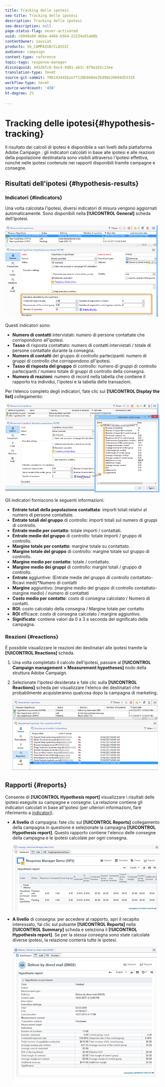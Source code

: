 ```yaml
---
title: Tracking delle ipotesi
seo-title: Tracking delle ipotesi
description: Tracking delle ipotesi
seo-description: null
page-status-flag: never-activated
uuid: cb949a9d-8bbe-446b-b5b4-22234a91a68b
contentOwner: sauviat
products: SG_CAMPAIGN/CLASSIC
audience: campaign
content-type: reference
topic-tags: response-manager
discoiquuid: 4452bfc6-9ac4-4d81-a63c-879a163c13ee
translation-type: tm+mt
source-git-commit: 70b143445b2e77128b9404e35d96b39694d55335
workflow-type: tm+mt
source-wordcount: '450'
ht-degree: 2%

---
```



# Tracking delle ipotesi{#hypothesis-tracking}

Il risultato dei calcoli di ipotesi è disponibile a vari livelli della piattaforma Adobe Campaign : gli indicatori calcolati in base alle ipotesi e alle reazioni della popolazione destinataria sono visibili attraverso l&#39;ipotesi effettiva, nonché nelle ipotesi contenute nei rapporti disponibili tramite campagne e consegne.

## Risultati dell&#39;ipotesi {#hypothesis-results}

### Indicatori {#indicators}

Una volta calcolata l&#39;ipotesi, diversi indicatori di misura vengono aggiornati automaticamente. Sono disponibili nella **[!UICONTROL General]** scheda dell&#39;ipotesi.

![](assets/response_hypothesis_delivery_example_010.png)

Questi indicatori sono:

* **Numero di contatti** intervistati: numero di persone contattate che corrispondono all&#39;ipotesi.
* **Tasso** di risposta contattato: numero di contatti intervistati / totale di persone contattate durante la consegna.
* **Numero di contatti** del gruppo di controllo partecipanti: numero di gruppi di controllo che corrispondono all&#39;ipotesi.
* **Tasso di risposta del gruppo** di controllo: numero di gruppi di controllo partecipanti / numero totale di gruppi di controllo della consegna.
* **Numero di reazioni**: numero di record nella tabella che contiene il rapporto tra individui, l&#39;ipotesi e la tabella delle transazioni.

Per l’elenco completo degli indicatori, fate clic sul **[!UICONTROL Display the list]** collegamento:

![](assets/response_hypothesis_indicators_002.png)

Gli indicatori forniscono le seguenti informazioni:

* **Entrate totali della popolazione contattata**: importi totali relativi al numero di persone contattate.
* **Entrate totali del gruppo** di controllo: importi totali sul numero di gruppi di controllo.
* **Entrate medie per contatto**: totale importi / contattati.
* **Entrate medie del gruppo** di controllo: totale importi / gruppo di controllo.
* **Margine totale per contatto**: margine totale su contattato.
* **Margine totale del gruppo** di controllo: margine totale sul gruppo di controllo.
* **Margine medio per contatto**: totale / contattato.
* **Margine medio dei gruppi** di controllo: margini totali / gruppo di controllo.
* **Entrate** aggiuntive: (Entrate medie del gruppo di controllo contattato-Ricavi medi)*Numero di contatti
* **Margine** aggiuntivo: (margine medio del gruppo di controllo contattato-margine medio) / numero di contattati
* **Costo medio per contatto**: costo di consegna calcolato / Numero di contatti.
* **ROI**: costo calcolato della consegna / Margine totale per contatto
* **ROI** efficace: costo di consegna calcolato / margine aggiuntivo.
* **Significato**: contiene valori da 0 a 3 a seconda del significato della campagna.

### Reazioni {#reactions}

È possibile visualizzare le reazioni dei destinatari alle ipotesi tramite la **[!UICONTROL Reactions]** scheda.

1. Una volta completato il calcolo dell&#39;ipotesi, passare al **[!UICONTROL Campaign management > Measurement hypotheses]** nodo della struttura  Adobe Campaign.
1. Selezionate l&#39;ipotesi desiderata e fate clic sulla **[!UICONTROL Reactions]** scheda per visualizzare l&#39;elenco dei destinatari che probabilmente acquisteranno qualcosa dopo la campagna di marketing.

   ![](assets/response_hypothesis_reactions_001.png)

## Rapporti {#reports}

Consente di **[!UICONTROL Hypothesis report]** visualizzare i risultati delle ipotesi eseguite su campagne e consegne. La relazione contiene gli indicatori calcolati in base all&#39;ipotesi (per ulteriori informazioni, fare riferimento a [indicatori](#indicators)).

* **A livello** di campagna: fate clic sul **[!UICONTROL Reports]** collegamento della campagna in questione e selezionate la campagna **[!UICONTROL Hypothesis report]**. Questo rapporto contiene l&#39;elenco delle consegne della campagna e le ipotesi calcolate per ogni consegna.

   ![](assets/response_hypothesis_campaign_report_001.png)

* **A livello** di consegna: per accedere al rapporto, apri il recapito interessato, fai clic sul pulsante **[!UICONTROL Reports]** nella **[!UICONTROL Summary]** scheda e seleziona il **[!UICONTROL Hypothesis report]**. Se per la stessa consegna sono state calcolate diverse ipotesi, la relazione conterrà tutte le ipotesi.

   ![](assets/response_hypothesis_delivery_report_001.png)
